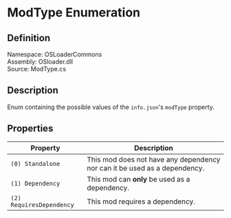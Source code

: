 # ModType Enumeration

## Definition
Namespace: OSLoaderCommons  
Assembly: OSloader.dll  
Source: ModType.cs  

## Description
Enum containing the possible values of the `info.json`'s `modType` property.

## Properties

Property | Description
-- | -
`(0) Standalone` | This mod does not have any dependency nor can it be used as a dependency.
`(1) Dependency` | This mod can **only** be used as a dependency.
`(2) RequiresDependency` | This mod requires a dependency.